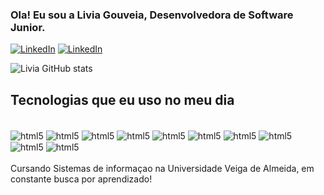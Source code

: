 ### Ola! Eu sou a Livia Gouveia, Desenvolvedora de Software Junior.

[![LinkedIn](https://img.shields.io/badge/LinkedIn-0077B5?style=for-the-badge&logo=linkedin&logoColor=white)](https://www.linkedin.com/in/livia-gouveia-82a4a3246/)
[![LinkedIn](https://img.shields.io/badge/Gmail-D14836?style=for-the-badge&logo=gmail&logoColor=white)](mailto:gouveialivia731@gmail.com)

![Livia GitHub stats](https://github-readme-stats.vercel.app/api?username=liviadegv&show_icons=true&theme=radical)

## Tecnologias que eu uso no meu dia 
<div style="display: inline_block"><br/>
<img align="center" alt="html5" src="https://img.shields.io/badge/Python-14354C?style=for-the-badge&logo=python&logoColor=white" />
<img align="center" alt="html5" src="https://img.shields.io/badge/FastAPI-005571?style=for-the-badge&logo=fastapi" />
<img align="center" alt="html5" src="https://img.shields.io/badge/django-%23092E20.svg?style=for-the-badge&logo=django&logoColor=white" />
<img align="center" alt="html5" src="https://img.shields.io/badge/HTML-239120?style=for-the-badge&logo=html5&logoColor=white" />
<img align="center" alt="html5" src="https://img.shields.io/badge/CSS-239120?&style=for-the-badge&logo=css3&logoColor=white" />
<img align="center" alt="html5" src="https://img.shields.io/badge/git-%23F05033.svg?style=for-the-badge&logo=git&logoColor=white"/>
<img align="center" alt="html5" src="https://img.shields.io/badge/javascript-%23323330.svg?style=for-the-badge&logo=javascript&logoColor=%23F7DF1E"/>  
<img align="center" alt="html5" src="https://img.shields.io/badge/node.js-6DA55F?style=for-the-badge&logo=node.js&logoColor=white"/> 
<img align="center" alt="html5" src="https://img.shields.io/badge/.NET-5C2D91?style=for-the-badge&logo=.net&logoColor=white"/> 
<img align="center" alt="html5" src="https://img.shields.io/badge/sqlite-%2307405e.svg?style=for-the-badge&logo=sqlite&logoColor=white"/>
</div> <br/>
Cursando Sistemas de informaçao na Universidade Veiga de Almeida, em constante busca por aprendizado!
